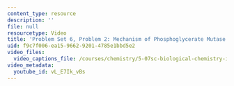 ```yaml
---
content_type: resource
description: ''
file: null
resourcetype: Video
title: 'Problem Set 6, Problem 2: Mechanism of Phosphoglycerate Mutase'
uid: f9c7f006-ea15-9662-9201-4785e1bbd5e2
video_files:
  video_captions_file: /courses/chemistry/5-07sc-biological-chemistry-i-fall-2013/module-ii/session-8/problem-set-6-problem-2-mechanism-of-phosphoglycerate-mutase/vL_E7Ik_vBs.vtt
video_metadata:
  youtube_id: vL_E7Ik_vBs
---
```

